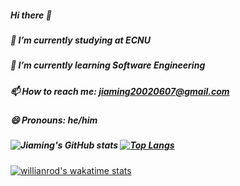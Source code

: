 ##### Hi there 👋
##### 🔭 I’m currently studying at ECNU
##### 🌱 I’m currently learning Software Engineering
##### 📫 How to reach me: jiaming20020607@gmail.com
##### 😄 Pronouns: he/him
##### ![Jiaming's GitHub stats](https://github-readme-stats.vercel.app/api?username=Jiaaming&count_private=true) [![Top Langs](https://github-readme-stats.vercel.app/api/top-langs/?username=Jiaaming&langs_count=5&count_private=true)](https://github.com/anuraghazra/github-readme-stats)
[![willianrod's wakatime stats](https://github-readme-stats.vercel.app/api/wakatime?username=Jameson)](https://github.com/anuraghazra/github-readme-stats)


